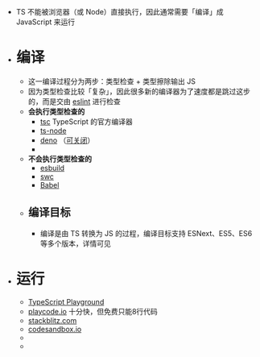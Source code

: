 - TS 不能被浏览器（或 Node）直接执行，因此通常需要「编译」成 JavaScript 来运行
- # 编译
	- 这一编译过程分为两步：类型检查 + 类型擦除输出 JS
	- 因为类型检查比较「复杂」，因此很多新的编译器为了速度都是跳过这步的，而是交由 [eslint](https://typescript-eslint.io/) 进行检查
	- **会执行类型检查的**
		- [tsc](https://github.com/microsoft/TypeScript) TypeScript 的官方编译器
		- [ts-node](https://www.npmjs.com/package/ts-node)
		- [deno](https://deno.land/) （[可关闭](https://deno.land/manual@v1.4.1/getting_started/typescript#--no-check-option)）
		-
	- **不会执行类型检查的**
		- [esbuild](https://esbuild.github.io/)
		- [swc](https://swc.rs/)
		- [Babel](https://www.typescriptlang.org/docs/handbook/babel-with-typescript.html#babel-for-transpiling-tsc-for-types)
	- ## 编译目标
		- 编译是由 TS 转换为 JS 的过程，编译目标支持 ESNext、ES5、ES6 等多个版本，详情可见[](https://codesandbox.io/)
- # 运行
	- [TypeScript Playground](https://www.typescriptlang.org/play)
	- [playcode.io](https://playcode.io/typescript) 十分快，但免费只能8行代码
	- [stackblitz.com](https://stackblitz.com/)
	- [codesandbox.io](https://codesandbox.io/)
	-
	-